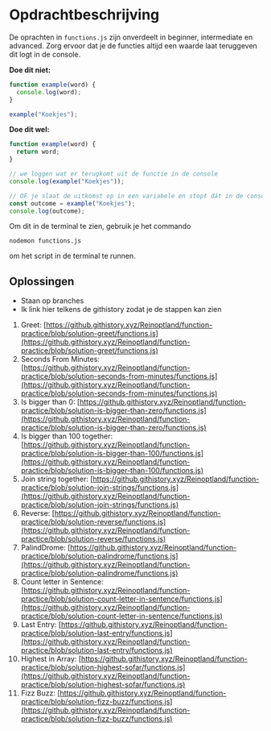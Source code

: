 # Opdrachtbeschrijving

De oprachten in `functions.js` zijn onverdeelt in beginner, intermediate en advanced. Zorg ervoor dat je de functies altijd een
waarde laat teruggeven dit logt in de console.

**Doe dit niet:**

```javascript
function example(word) {
  console.log(word);
}

example("Koekjes");
```

**Doe dit wel:**

```javascript
function example(word) {
  return word;
}

// we loggen wat er terugkomt uit de functie in de console
console.log(example("Koekjes"));

// OF je slaat de uitkomst op in een variabele en stopt dát in de console.log():
const outcome = example("Koekjes");
console.log(outcome);
```

Om dit in de terminal te zien, gebruik je het commando

`nodemon functions.js`

om het script in de terminal te runnen.

## Oplossingen

- Staan op branches
- Ik link hier telkens de githistory zodat je de stappen kan zien

1. Greet: [https://github.githistory.xyz/Reinoptland/function-practice/blob/solution-greet/functions.js](https://github.githistory.xyz/Reinoptland/function-practice/blob/solution-greet/functions.js)
2. Seconds From Minutes: [https://github.githistory.xyz/Reinoptland/function-practice/blob/solution-seconds-from-minutes/functions.js](https://github.githistory.xyz/Reinoptland/function-practice/blob/solution-seconds-from-minutes/functions.js)
3. Is bigger than 0: [https://github.githistory.xyz/Reinoptland/function-practice/blob/solution-is-bigger-than-zero/functions.js](https://github.githistory.xyz/Reinoptland/function-practice/blob/solution-is-bigger-than-zero/functions.js)
4. Is bigger than 100 together: [https://github.githistory.xyz/Reinoptland/function-practice/blob/solution-is-bigger-than-100/functions.js](https://github.githistory.xyz/Reinoptland/function-practice/blob/solution-is-bigger-than-100/functions.js)
5. Join string together: [https://github.githistory.xyz/Reinoptland/function-practice/blob/solution-join-strings/functions.js](https://github.githistory.xyz/Reinoptland/function-practice/blob/solution-join-strings/functions.js)
6. Reverse: [https://github.githistory.xyz/Reinoptland/function-practice/blob/solution-reverse/functions.js](https://github.githistory.xyz/Reinoptland/function-practice/blob/solution-reverse/functions.js)
7. PalindDrome: [https://github.githistory.xyz/Reinoptland/function-practice/blob/solution-palindrome/functions.js](https://github.githistory.xyz/Reinoptland/function-practice/blob/solution-palindrome/functions.js)
8. Count letter in Sentence: [https://github.githistory.xyz/Reinoptland/function-practice/blob/solution-count-letter-in-sentence/functions.js](https://github.githistory.xyz/Reinoptland/function-practice/blob/solution-count-letter-in-sentence/functions.js)
9. Last Entry: [https://github.githistory.xyz/Reinoptland/function-practice/blob/solution-last-entry/functions.js](https://github.githistory.xyz/Reinoptland/function-practice/blob/solution-last-entry/functions.js)
10. Highest in Array: [https://github.githistory.xyz/Reinoptland/function-practice/blob/solution-highest-sofar/functions.js](https://github.githistory.xyz/Reinoptland/function-practice/blob/solution-highest-sofar/functions.js)
11. Fizz Buzz: [https://github.githistory.xyz/Reinoptland/function-practice/blob/solution-fizz-buzz/functions.js](https://github.githistory.xyz/Reinoptland/function-practice/blob/solution-fizz-buzz/functions.js)

